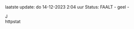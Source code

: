 laatste update: 
do 14-12-2023  2:04   uur 
Status: FAALT - geel - 
<div class="service R">J</div><div class="service Y">httpstat</div>